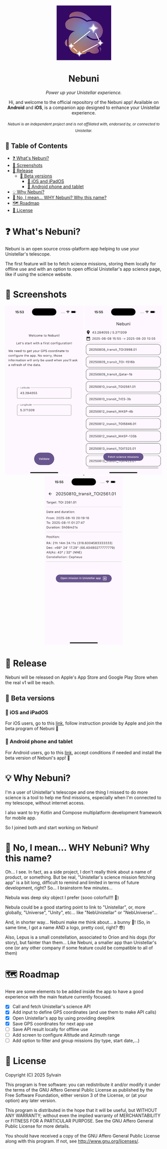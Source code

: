 <p align="center">
  <img src="/misc/pictures/nebuni_app_icon_small.png" alt="Nebuni's app icon" width="175"/>
</p>

<h1 align="center">Nebuni</h1>

<p align="center">
  <em>Power up your Unistellar experience.</em>
</p>

<p align="center">
  Hi, and welcome to the official repository of the Nebuni app!  
  Available on <strong>Android</strong> and <strong>iOS</strong>, is a companion app designed to enhance your Unistellar experience.
</p>

<p align="center">
  <sub><em>Nebuni is an independent project and is not affiliated with, endorsed by, or connected to Unistellar.</em></sub>
</p>

## 📑 Table of Contents
- [❓ What's Nebuni?](#-whats-nebuni)
- [📸 Screenshots](#-screenshots)
- [🚀 Release](#-release)
    - [🧪 Beta versions](#-beta-versions)
        - [🍏 iOS and iPadOS](#-ios-and-ipados)
        - [🤖 Android phone and tablet](#-android-phone-and-tablet)
- [💡 Why Nebuni?](#-why-nebuni)
- [🐇 No, I mean... WHY Nebuni? Why this name?](#-no-i-mean-why-nebuni-why-this-name)
- [🗺️ Roadmap](#-roadmap)
- [📜 License](#-license)

# ❓ What's Nebuni?
Nebuni is an open source cross-platform app helping to use your Unistellar's telescope.

The first feature will be to fetch science missions, storing them locally for offline use and with an option to open official Unistellar's app science page, like if using the science website.

# 📸 Screenshots

<p align="center">
  <a href="misc/pictures/screenshots/iOS/screenshot_01.png">
    <img src="misc/pictures/screenshots/iOS/screenshot_01.png" width="250" alt="Nebuni Screenshot 1"/>
  </a>
  <a href="misc/pictures/screenshots/iOS/screenshot_02.png">
    <img src="misc/pictures/screenshots/iOS/screenshot_02.png" width="250" alt="Nebuni Screenshot 2"/>
  </a>
  <a href="misc/pictures/screenshots/iOS/screenshot_03.png">
    <img src="misc/pictures/screenshots/iOS/screenshot_03.png" width="250" alt="Nebuni Screenshot 3"/>
  </a>
</p>

# 🚀 Release
Nebuni will be released on Apple's App Store and Google Play Store when the real v1 will be reach.

## 🧪 Beta versions
### 🍎 iOS and iPadOS
For iOS users, go to this [link](https://testflight.apple.com/join/NMbXYvmA), follow instruction provide by Apple and join the beta program of Nebuni 🐰

### 🤖 Android phone and tablet
For Android users, go to this [link](https://play.google.com/store/apps/details?id=com.domnis.nebuni), accept conditions if needed and install the beta version of Nebuni's app! 🐰

# 💡 Why Nebuni?
I'm a user of Unistellar's telescope and one thing I missed to do more science is a tool to help me find missions, especially when I'm connected to my telescope, without internet access.

I also want to try Kotlin and Compose multiplatform development framework for mobile app.

So I joined both and start working on Nebuni!

# 🐰 No, I mean... WHY Nebuni? Why this name?
Oh... I see. In fact, as a side project, I don't really think about a name of product, or something. But be real, "Unistellar's science mission fetching app" is a bit long, difficult to remind and limited in terms of future development, right?
So... I brainstorm few minutes...

Nebula was deep sky object I prefer (sooo colorful!!! 🤩)

Nebula could be a good starting point to link to "Unistellar", or, more globally, "Universe", "Unity", etc... like "NebUnistellar" or "NebUniverse"...

And, in shorter way... Nebuni make me think about... a bunny 🐰! (So, in same time, I got a name AND a logo, pretty cool, right? 😎)

Also, Lepus is a small constellation, associated to Orion and his dogs (for story), but fainter than them... Like Nebuni, a smaller app than Unistellar's one (or any other company if some feature could be compatible to all of them)

# 🗺️ Roadmap
Here are some elements to be added inside the app to have a good experience with the main feature currently focused.

- [x] Call and fetch Unistellar's science API
- [x] Add input to define GPS coordinates (and use them to make API calls) 
- [x] Open Unistellar's app by using providing deeplink
- [x] Save GPS coordinates for next app use
- [ ] Save API result locally for offline use
- [ ] Add screen to configure Altitude and Azimuth range
- [ ] Add option to filter and group missions (by type, start date,...)

# 📜 License
Copyright (C) 2025 Sylvain

This program is free software: you can redistribute it and/or modify
it under the terms of the GNU Affero General Public License as published by
the Free Software Foundation, either version 3 of the License, or
(at your option) any later version.

This program is distributed in the hope that it will be useful,
but WITHOUT ANY WARRANTY; without even the implied warranty of
MERCHANTABILITY or FITNESS FOR A PARTICULAR PURPOSE.  See the
GNU Affero General Public License for more details.

You should have received a copy of the GNU Affero General Public License
along with this program.  If not, see <http://www.gnu.org/licenses/>.